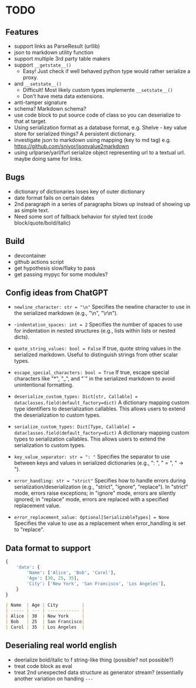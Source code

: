 # TODO

## Features

- support links as ParseResult (urllib)
- json to markdown utility function
- support multiple 3rd party table makers
- support  `__getstate__()`
  - Easy! Just check if well behaved python type would rather serialize a proxy.
- and `__setstate__()`
  - Difficult! Most likely custom types implemente `__setstate__()`
  - Don't have meta data extensions.
- anti-tamper signature
- schema? Markdown schema?
- use code block to put source code of class so you can deserialize to that at target.
- Using serialization format as a database format, e.g. Shelve - key value store for serialized things? A persistent dictionary.
- investigate json to markdown using mapping (key to md tag) e.g. https://github.com/snjyor/jsonvalue2markdown
- using urlparse/yarl/furl serialize object representing url to a textual url. maybe doing same for links.

## Bugs

- dictionary of dictionaries loses key of outer dictionary
- date format fails on certain dates
- 2nd paragraph in a series of paragraphs blows up instead of showing up as simple text.
- Need some sort of fallback behavior for styled text (code block/quote/bold/italic)

## Build

- devcontainer
- github actions script
- get hypothesis slow/flaky to pass
- get passing mypyc for some modules?

## Config ideas from ChatGPT

- `newline_character: str = "\n"`
  Specifies the newline character to use in the serialized markdown (e.g., "\\n", "\\r\\n").

- -`indentation_spaces: int = 2`
  Specifies the number of spaces to use for indentation in nested structures (e.g., lists within lists or nested dicts).

- `quote_string_values: bool = False`
  If true, quote string values in the serialized markdown. Useful to distinguish strings from other scalar types.

- `escape_special_characters: bool = True`
  If true, escape special characters like "\*", "\_", and "\`" in the serialized markdown to avoid unintentional formatting.

- `deserialize_custom_types: Dict[str, Callable] = dataclasses.field(default_factory=dict)`
  A dictionary mapping custom type identifiers to deserialization callables. This allows users to extend the deserialization to custom types.

- `serialize_custom_types: Dict[Type, Callable] = dataclasses.field(default_factory=dict)`
  A dictionary mapping custom types to serialization callables. This allows users to extend the serialization to custom types.

- `key_value_separator: str = ": "`
  Specifies the separator to use between keys and values in serialized dictionaries (e.g., ": ", " = ", " -> ").

- `error_handling: str = "strict"`
  Specifies how to handle errors during serialization/deserialization (e.g., "strict", "ignore", "replace"). In "strict" mode, errors raise exceptions; in "ignore" mode, errors are silently ignored; in "replace" mode, errors are replaced with a specified replacement value.

- `error_replacement_value: Optional[SerializableTypes] = None`
  Specifies the value to use as a replacement when error_handling is set to "replace".

## Data format to support

```python
{
    'data': {
        'Name': ['Alice', 'Bob', 'Carol'],
        'Age': [30, 25, 35],
        'City': ['New York', 'San Francisco', 'Los Angeles'],
    }
}
```

```markdown
| Name  | Age | City         |
| ----- | --- | ------------ |
| Alice | 30  | New York     |
| Bob   | 25  | San Francisco|
| Carol | 35  | Los Angeles  |
```

## Deserialing real world english

- deerialize bold/italic to f string-like thing (possible? not possible?)
- treat code block as eval
- treat 2nd unexpected data structure as generator stream? (essentially another variation on handing `---`
